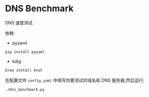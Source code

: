 # DNS Benchmark

DNS 速度测试

依赖:

- pyyaml

```sh
pip install pyyaml
```

- kdig

```sh
brew install knot
```

在配置文件 `config.yaml` 中填写你要测试的域名和 DNS 服务器,然后运行:

```sh
./dns_benchmark.py
````
